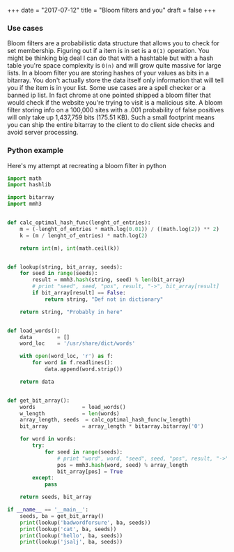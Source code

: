 +++
date = "2017-07-12"
title = "Bloom filters and you"
draft = false
+++

### Use cases
Bloom filters are a probabilistic data structure that allows you to check for set membership. Figuring out if a item is in set is a `0(1)` operation. You might be thinking big deal I can do that with a hashtable but with a hash table you're space complexity is `0(n)` and will grow quite massive for large lists. In a bloom filter you are storing hashes of your values as bits in a bitarray. You don't actually store the data itself only information that will tell you if the item is in your list. Some use cases are a spell checker or a banned ip list. In fact chrome at one pointed shipped a bloom filter that would check if the website you're trying to visit is a malicious site. A bloom filter storing info on a 100,000 sites with a .001 probability of false positives will only take up 1,437,759 bits (175.51 KB). Such a small footprint means you can ship the entire bitarray to the client to do client side checks and avoid server processing.


### Python example
Here's my attempt at recreating a bloom filter in python

```python
import math
import hashlib

import bitarray
import mmh3


def calc_optimal_hash_func(lenght_of_entries):
    m = (-lenght_of_entries * math.log(0.01)) / ((math.log(2)) ** 2)
    k = (m / lenght_of_entries) * math.log(2)

    return int(m), int(math.ceil(k))


def lookup(string, bit_array, seeds):
    for seed in range(seeds):
        result = mmh3.hash(string, seed) % len(bit_array)
        # print "seed", seed, "pos", result, "->", bit_array[result]
        if bit_array[result] == False:
            return string, "Def not in dictionary"

    return string, "Probably in here"


def load_words():
    data        = []
    word_loc    = '/usr/share/dict/words'

    with open(word_loc, 'r') as f:
        for word in f.readlines():
            data.append(word.strip())

    return data


def get_bit_array():
    words               = load_words()
    w_length            = len(words)
    array_length, seeds  = calc_optimal_hash_func(w_length)
    bit_array           = array_length * bitarray.bitarray('0')

    for word in words:
        try:
            for seed in range(seeds):
                # print "word", word, "seed", seed, "pos", result, "->", bit_array[result]
                pos = mmh3.hash(word, seed) % array_length
                bit_array[pos] = True
        except:
            pass

    return seeds, bit_array

if __name__ == '__main__':
    seeds, ba = get_bit_array()
    print(lookup('badwordforsure', ba, seeds))
    print(lookup('cat', ba, seeds))
    print(lookup('hello', ba, seeds))
    print(lookup('jsalj', ba, seeds))
```
